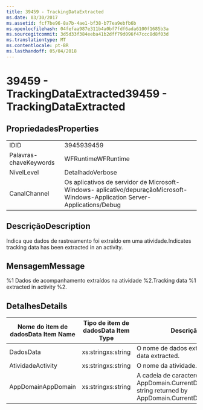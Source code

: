 ```yaml
---
title: 39459 - TrackingDataExtracted
ms.date: 03/30/2017
ms.assetid: fcf7be96-8a7b-4ae1-bf38-b77ea9ebfb6b
ms.openlocfilehash: 04fefaa987e311b4a0bf7fdf6ada6100f1685b3a
ms.sourcegitcommit: 3d5d33f384eeba41b2dff79d096f47ccc8d8f03d
ms.translationtype: MT
ms.contentlocale: pt-BR
ms.lasthandoff: 05/04/2018
---
```

# <a name="39459---trackingdataextracted"></a><span data-ttu-id="559e9-102">39459 - TrackingDataExtracted</span><span class="sxs-lookup"><span data-stu-id="559e9-102">39459 - TrackingDataExtracted</span></span>
## <a name="properties"></a><span data-ttu-id="559e9-103">Propriedades</span><span class="sxs-lookup"><span data-stu-id="559e9-103">Properties</span></span>  
  
|||  
|-|-|  
|<span data-ttu-id="559e9-104">ID</span><span class="sxs-lookup"><span data-stu-id="559e9-104">ID</span></span>|<span data-ttu-id="559e9-105">39459</span><span class="sxs-lookup"><span data-stu-id="559e9-105">39459</span></span>|  
|<span data-ttu-id="559e9-106">Palavras-chave</span><span class="sxs-lookup"><span data-stu-id="559e9-106">Keywords</span></span>|<span data-ttu-id="559e9-107">WFRuntime</span><span class="sxs-lookup"><span data-stu-id="559e9-107">WFRuntime</span></span>|  
|<span data-ttu-id="559e9-108">Nível</span><span class="sxs-lookup"><span data-stu-id="559e9-108">Level</span></span>|<span data-ttu-id="559e9-109">Detalhado</span><span class="sxs-lookup"><span data-stu-id="559e9-109">Verbose</span></span>|  
|<span data-ttu-id="559e9-110">Canal</span><span class="sxs-lookup"><span data-stu-id="559e9-110">Channel</span></span>|<span data-ttu-id="559e9-111">Os aplicativos de servidor de Microsoft-Windows- aplicativo/depuração</span><span class="sxs-lookup"><span data-stu-id="559e9-111">Microsoft-Windows-Application Server-Applications/Debug</span></span>|  
  
## <a name="description"></a><span data-ttu-id="559e9-112">Descrição</span><span class="sxs-lookup"><span data-stu-id="559e9-112">Description</span></span>  
 <span data-ttu-id="559e9-113">Indica que dados de rastreamento foi extraído em uma atividade.</span><span class="sxs-lookup"><span data-stu-id="559e9-113">Indicates tracking data has been extracted in an activity.</span></span>  
  
## <a name="message"></a><span data-ttu-id="559e9-114">Mensagem</span><span class="sxs-lookup"><span data-stu-id="559e9-114">Message</span></span>  
 <span data-ttu-id="559e9-115">%1 Dados de acompanhamento extraídos na atividade %2.</span><span class="sxs-lookup"><span data-stu-id="559e9-115">Tracking data %1 extracted in activity %2.</span></span>  
  
## <a name="details"></a><span data-ttu-id="559e9-116">Detalhes</span><span class="sxs-lookup"><span data-stu-id="559e9-116">Details</span></span>  
  
|<span data-ttu-id="559e9-117">Nome do item de dados</span><span class="sxs-lookup"><span data-stu-id="559e9-117">Data Item Name</span></span>|<span data-ttu-id="559e9-118">Tipo de item de dados</span><span class="sxs-lookup"><span data-stu-id="559e9-118">Data Item Type</span></span>|<span data-ttu-id="559e9-119">Descrição</span><span class="sxs-lookup"><span data-stu-id="559e9-119">Description</span></span>|  
|--------------------|--------------------|-----------------|  
|<span data-ttu-id="559e9-120">Dados</span><span class="sxs-lookup"><span data-stu-id="559e9-120">Data</span></span>|<span data-ttu-id="559e9-121">xs:string</span><span class="sxs-lookup"><span data-stu-id="559e9-121">xs:string</span></span>|<span data-ttu-id="559e9-122">O nome de dados extraídos.</span><span class="sxs-lookup"><span data-stu-id="559e9-122">The name of the data extracted.</span></span>|  
|<span data-ttu-id="559e9-123">Atividade</span><span class="sxs-lookup"><span data-stu-id="559e9-123">Activity</span></span>|<span data-ttu-id="559e9-124">xs:string</span><span class="sxs-lookup"><span data-stu-id="559e9-124">xs:string</span></span>|<span data-ttu-id="559e9-125">O nome da atividade.</span><span class="sxs-lookup"><span data-stu-id="559e9-125">The name of the activity.</span></span>|  
|<span data-ttu-id="559e9-126">AppDomain</span><span class="sxs-lookup"><span data-stu-id="559e9-126">AppDomain</span></span>|<span data-ttu-id="559e9-127">xs:string</span><span class="sxs-lookup"><span data-stu-id="559e9-127">xs:string</span></span>|<span data-ttu-id="559e9-128">A cadeia de caracteres retornada por AppDomain.CurrentDomain.FriendlyName.</span><span class="sxs-lookup"><span data-stu-id="559e9-128">The string returned by AppDomain.CurrentDomain.FriendlyName.</span></span>|
